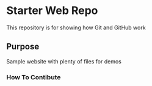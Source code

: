 # Starter Web Repo

This repository is for showing how Git and GitHub work

## Purpose

Sample website with plenty of files for demos

### How To Contibute